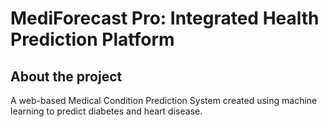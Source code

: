 # MediForecast Pro: Integrated Health Prediction Platform

## About the project
A web-based Medical Condition Prediction System created using machine learning to predict diabetes and heart disease.
